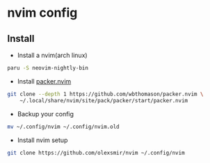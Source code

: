 # nvim config

## Install 
- Install a nvim(arch linux)
```bash
paru -S neovim-nightly-bin
```

- Install [packer.nvim](https://github.com/wbthomason/packer.nvim)
```bash
git clone --depth 1 https://github.com/wbthomason/packer.nvim \
    ~/.local/share/nvim/site/pack/packer/start/packer.nvim
```

- Backup your config
```bash
mv ~/.config/nvim ~/.config/nvim.old
```

- Install nvim setup 
```bash
git clone https://github.com/olexsmir/nvim ~/.config/nvim
```
